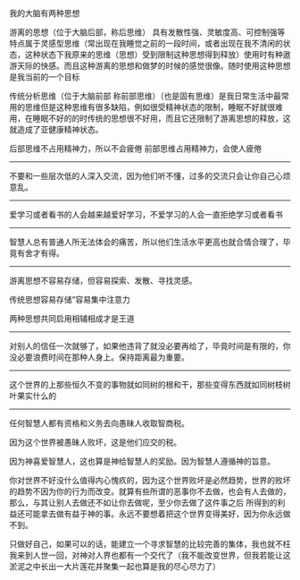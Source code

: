 我的大脑有两种思想

游离的思想（位于大脑后部，称后思维） 具有发散性强、灵敏度高、可控制强等特点属于灵感型思维（常出现在我睡觉之前的一段时间，或者出现在我不清闲的状态，这种状态下我原来的思维（思想）受到限制这种思想得到释放）使用时有种遨游天际的快感。而且这种游离的思想和做梦的时候的感觉很像。随时使用这种思想是我当前的一个目标

传统分析思维（位于大脑前部 称前部思维）（也是固有思维）是我日常生活中最常用的思维但是这种思维有很多缺陷，例如很受精神状态的限制，睡眠不好就很难用，在睡眠不好的的时传统的思想很不好用，而且它还限制了游离思想的释放，这就造成了亚健康精神状态。

后部思维不占用精神力，所以不会疲倦
前部思维占用精神力，会使人疲倦
___
不要和一些层次低的人深入交流，因为他们听不懂，过多的交流只会让你自己心烦意乱。
___
爱学习或者看书的人会越来越爱好学习，不爱学习的人会一直拒绝学习或者看书
___
智慧人总有普通人所无法体会的痛苦，所以他们生活水平更高也就合情合理了，毕竟有舍才有得。
___
游离思想不容易存储，但容易探索、发散、寻找灵感。

传统思想容易存储”容易集中注意力

两种思想共同启用相辅相成才是王道
___
对别人的信任一次就够了，如果他违背了就没必要再给了，毕竟时间是有限的，你没必要浪费时间在那种人身上。保持距离最为重要。
___
这个世界的上那些恒久不变的事物就如同树的根和干，那些变得东西就如同树枝树叶果实什么的
___
任何智慧人都有资格和义务去向愚昧人收取智商税。

因为这个世界被愚昧人败坏，这是他们应交的税。

因为神喜爱智慧人，这也算是神给智慧人的奖励。因为智慧人遵循神的旨意。

你对世界不好没什么值得内心愧疚的，因为这个世界败坏是必然趋势，世界的败坏的趋势不因为你的行为而改变。就算有些所谓的恶事你不去做，也会有人去做的，那么，与其让别人去做还不如让你去做呢，至少你去做了这件事之后 所得到的利益还可能拿去做有益于神的事。永远不要想着把这个世界变得美好，因为你永远做不到。

只做好自己，如果可以的话，能建立一个寻求智慧的比较完善的集体，我也就不枉我来到人世一回，对神对人界也都有一个交代了（我不能改变世界，但我若能让这淤泥之中长出一大片莲花并聚集一起也算是我的尽心尽力了）